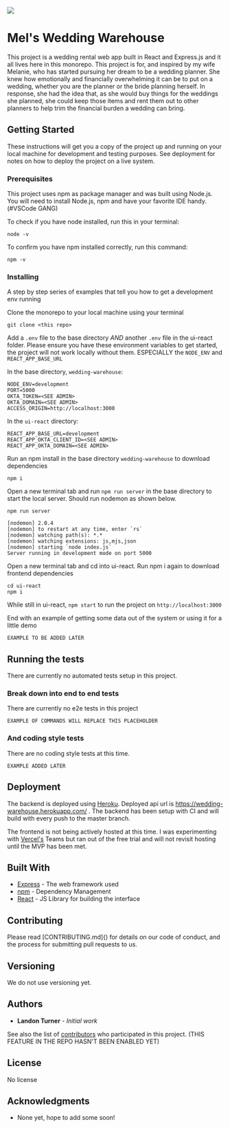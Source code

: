 <a href="https://codeclimate.com/repos/5f03fbd4b3de29018b00b6c5/maintainability"><img src="https://api.codeclimate.com/v1/badges/f912fe0217a0608c38fc/maintainability" /></a>
# Mel's Wedding Warehouse

This project is a wedding rental web app built in React and Express.js and it all lives here in this monorepo. This project is for, and inspired by my wife Melanie, who has started pursuing her dream to be a wedding planner. She knew how emotionally and financially overwhelming it can be to put on a wedding, whether you are the planner or the bride planning herself. In response, she had the idea that, as she would buy things for the weddings she planned, she could keep those items and rent them out to other planners to help trim the financial burden a wedding can bring. 

## Getting Started

These instructions will get you a copy of the project up and running on your local machine for development and testing purposes. See deployment for notes on how to deploy the project on a live system.

### Prerequisites

This project uses npm as package manager and was built using Node.js. You will need to install Node.js, npm and have your favorite IDE handy. (#VSCode GANG)

To check if you have node installed, run this in your terminal:
```
node -v
```
To confirm you have npm installed correctly, run this command:
```
npm -v
```

### Installing

A step by step series of examples that tell you how to get a development env running


Clone the monorepo to your local machine using your terminal

```
git clone <this repo>
```

Add a `.env` file to the base directory *AND* another `.env` file in the ui-react folder.
Please ensure you have these environment variables to get started, the project will not work locally without them.
ESPECIALLY the `NODE_ENV` and `REACT_APP_BASE_URL`

In the base directory, `wedding-warehouse`:
```
NODE_ENV=development
PORT=5000
OKTA_TOKEN=<SEE ADMIN>
OKTA_DOMAIN=<SEE ADMIN>
ACCESS_ORIGIN=http://localhost:3000
```
In the `ui-react` directory:
```
REACT_APP_BASE_URL=development
REACT_APP_OKTA_CLIENT_ID=<SEE ADMIN>
REACT_APP_OKTA_DOMAIN=<SEE ADMIN>
```

Run an npm install in the base directory `wedding-warehouse` to download dependencies

```
npm i
```

Open a new terminal tab and run `npm run server` in the base directory to start the local server. Should run nodemon as shown below.

```
npm run server

[nodemon] 2.0.4
[nodemon] to restart at any time, enter `rs`
[nodemon] watching path(s): *.*
[nodemon] watching extensions: js,mjs,json
[nodemon] starting `node index.js`
Server running in development mode on port 5000
```

Open a new terminal tab and cd into ui-react. Run npm i again to download frontend dependencies

```
cd ui-react
npm i
```

While still in ui-react, `npm start` to run the project on `http://localhost:3000`


End with an example of getting some data out of the system or using it for a little demo
```
EXAMPLE TO BE ADDED LATER
```

## Running the tests

There are currently no automated tests setup in this project.

### Break down into end to end tests

There are currently no e2e tests in this project

```
EXAMPLE OF COMMANDS WILL REPLACE THIS PLACEHOLDER
```

### And coding style tests

There are no coding style tests at this time.

```
EXAMPLE ADDED LATER
```

## Deployment

The backend is deployed using [Heroku](https://devcenter.heroku.com/categories/reference). Deployed api url is https://wedding-warehouse.herokuapp.com/ . The backend has been setup with CI and will build with every push to the master branch. 

The frontend is not being actively hosted at this time. I was experimenting with [Vercel's](https://vercel.com) Teams but ran out of the free trial and will not revisit hosting until the MVP has been met.

## Built With

* [Express](https://expressjs.com/) - The web framework used
* [npm](https://docs.npmjs.com/) - Dependency Management
* [React](https://reactjs.org/docs/getting-started.html) - JS Library for building the interface

## Contributing

Please read [CONTRIBUTING.md]{) for details on our code of conduct, and the process for submitting pull requests to us.

## Versioning

We do not use versioning yet. 

## Authors

* **Landon Turner** - *Initial work* 

See also the list of [contributors](https://github.com/wedding-warehouse/contributors) who participated in this project. (THIS FEATURE IN THE REPO HASN'T BEEN ENABLED YET)

## License

No license

## Acknowledgments

* None yet, hope to add some soon! 
